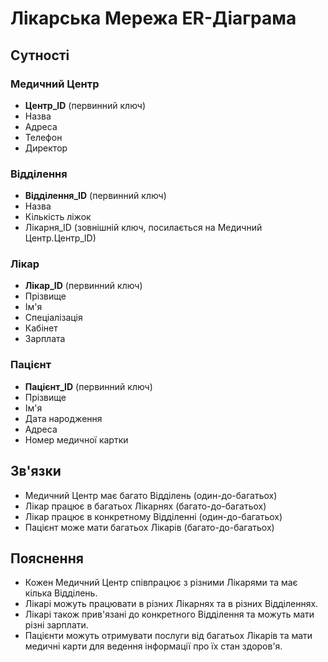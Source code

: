 # Лікарська Мережа ER-Діаграма

## Сутності

### Медичний Центр
- **Центр_ID** (первинний ключ)
- Назва
- Адреса
- Телефон
- Директор

### Відділення
- **Відділення_ID** (первинний ключ)
- Назва
- Кількість ліжок
- Лікарня_ID (зовнішній ключ, посилається на Медичний Центр.Центр_ID)

### Лікар
- **Лікар_ID** (первинний ключ)
- Прізвище
- Ім'я
- Спеціалізація
- Кабінет
- Зарплата

### Пацієнт
- **Пацієнт_ID** (первинний ключ)
- Прізвище
- Ім'я
- Дата народження
- Адреса
- Номер медичної картки

## Зв'язки

- Медичний Центр має багато Відділень (один-до-багатьох)
- Лікар працює в багатьох Лікарнях (багато-до-багатьох)
- Лікар працює в конкретному Відділенні (один-до-багатьох)
- Пацієнт може мати багатьох Лікарів (багато-до-багатьох)

## Пояснення

- Кожен Медичний Центр співпрацює з різними Лікарями та має кілька Відділень.
- Лікарі можуть працювати в різних Лікарнях та в різних Відділеннях.
- Лікарі також прив'язані до конкретного Відділення та можуть мати різні зарплати.
- Пацієнти можуть отримувати послуги від багатьох Лікарів та мати медичні карти для ведення інформації про їх стан здоров'я.
